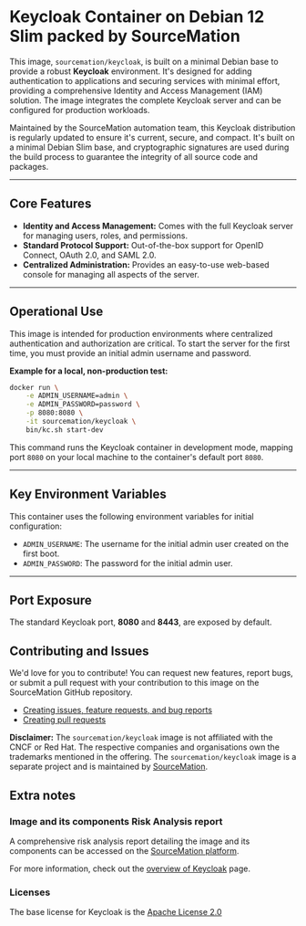 # Keycloak Container on Debian 12 Slim packed by SourceMation

This image, `sourcemation/keycloak`, is built on a minimal Debian base to provide a robust **Keycloak** environment. It's designed for adding authentication to applications and securing services with minimal effort, providing a comprehensive Identity and Access Management (IAM) solution. The image integrates the complete Keycloak server and can be configured for production workloads.

Maintained by the SourceMation automation team, this Keycloak distribution is regularly updated to ensure it's current, secure, and compact. It's built on a minimal Debian Slim base, and cryptographic signatures are used during the build process to guarantee the integrity of all source code and packages.

-----

## Core Features

  * **Identity and Access Management:** Comes with the full Keycloak server for managing users, roles, and permissions.
  * **Standard Protocol Support:** Out-of-the-box support for OpenID Connect, OAuth 2.0, and SAML 2.0.
 * **Centralized Administration:** Provides an easy-to-use web-based console for managing all aspects of the server.

-----

## Operational Use

This image is intended for production environments where centralized authentication and authorization are critical. To start the server for the first time, you must provide an initial admin username and password.

**Example for a local, non-production test:**

```bash
docker run \
    -e ADMIN_USERNAME=admin \
    -e ADMIN_PASSWORD=password \
    -p 8080:8080 \
    -it sourcemation/keycloak \
    bin/kc.sh start-dev
```

This command runs the Keycloak container in development mode, mapping port `8080` on your local machine to the container's default port `8080`.

-----

## Key Environment Variables

This container uses the following environment variables for initial configuration:

  * `ADMIN_USERNAME`: The username for the initial admin user created on the first boot.
  * `ADMIN_PASSWORD`: The password for the initial admin user.

-----

## Port Exposure
The standard Keycloak port, **8080** and **8443**, are exposed by default.


## Contributing and Issues

We'd love for you to contribute! You can request new features, report bugs, or
submit a pull request with your contribution to this image on the SourceMation
GitHub repository.

- [Creating issues, feature requests, and bug reports](https://github.com/SourceMation/images/issues/new/choose)
- [Creating pull requests](https://github.com/SourceMation/images/compare)

**Disclaimer:** The `sourcemation/keycloak` image is not affiliated with the CNCF or Red Hat. The respective companies and
organisations own the trademarks mentioned in the offering. The `sourcemation/keycloak` image is a separate project and is maintained by [SourceMation](https://sourcemation.com).

## Extra notes
### Image and its components Risk Analysis report

A comprehensive risk analysis report detailing the image and its components can
be accessed on the [SourceMation platform](https://www.sourcemation.com/).

For more information, check out the [overview of Keycloak](https://www.keycloak.org/documentation) page.

### Licenses

The base license for Keycloak is the
[Apache License 2.0](https://www.apache.org/licenses/LICENSE-2.0)